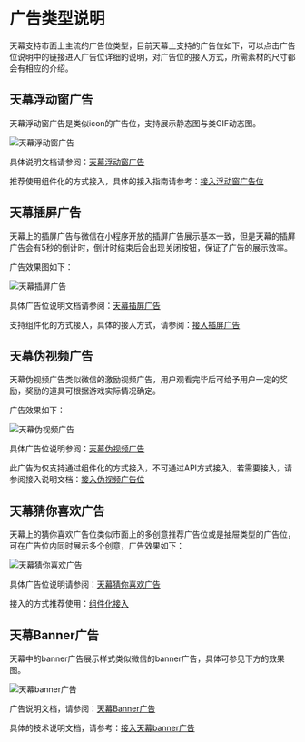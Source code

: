 # 广告类型说明

天幕支持市面上主流的广告位类型，目前天幕上支持的广告位如下，可以点击广告位说明中的链接进入广告位详细的说明，对广告位的接入方式，所需素材的尺寸都会有相应的介绍。

## 天幕浮动窗广告

天幕浮动窗广告是类似icon的广告位，支持展示静态图与类GIF动态图。

![&#x5929;&#x5E55;&#x6D6E;&#x52A8;&#x7A97;&#x5E7F;&#x544A;](../../.gitbook/assets/guang-gao-wei-xiao-guo-shi-yi-tu-12.jpg)

具体说明文档请参阅：[天幕浮动窗广告](icon.md)

推荐使用组件化的方式接入，具体的接入指南请参考：[接入浮动窗广告位](../../dev-guide/create-ad-position/zhu-jian-hua/createflow/icon.md)

## 天幕插屏广告

天幕上的插屏广告与微信在小程序开放的插屏广告展示基本一致，但是天幕的插屏广告会有5秒的倒计时，倒计时结束后会出现关闭按钮，保证了广告的展示效率。

广告效果图如下：

![&#x5929;&#x5E55;&#x63D2;&#x5C4F;&#x5E7F;&#x544A;](../../.gitbook/assets/cha-ping-guang-gao-2%20%282%29.png)

具体广告位说明文档请参阅：[天幕插屏广告](interstitial.md)

支持组件化的方式接入，具体的接入方式，请参阅：[接入插屏广告](../../dev-guide/create-ad-position/zhu-jian-hua/createflow/screen-ad.md)

## 天幕伪视频广告

天幕伪视频广告类似微信的激励视频广告，用户观看完毕后可给予用户一定的奖励，奖励的道具可根据游戏实际情况确定。

广告效果如下：

![&#x5929;&#x5E55;&#x4F2A;&#x89C6;&#x9891;&#x5E7F;&#x544A;](../../.gitbook/assets/wei-shi-pin-xiao-guo-tu%20%281%29.png)

具体广告位说明参阅：[天幕伪视频广告](like-video.md)

此广告为仅支持通过组件化的方式接入，不可通过API方式接入，若需要接入，请参阅接入说明文档：[接入伪视频广告位](../../dev-guide/create-ad-position/zhu-jian-hua/createflow/ran-wei-shi-pin-guang-gao.md)

## 天幕猜你喜欢广告

天幕上的猜你喜欢广告位类似市面上的多创意推荐广告位或是抽屉类型的广告位，可在广告位内同时展示多个创意，广告效果如下：

![&#x5929;&#x5E55;&#x731C;&#x4F60;&#x559C;&#x6B22;&#x5E7F;&#x544A;](../../.gitbook/assets/guang-gao-wei-xiao-guo-shi-yi-tu-22%20%281%29.jpg)

具体广告位说明请参阅：[天幕猜你喜欢广告](more-icon.md)

接入的方式推荐使用：[组件化接入](../../dev-guide/create-ad-position/zhu-jian-hua/)

## 天幕Banner广告

天幕中的banner广告展示样式类似微信的banner广告，具体可参见下方的效果图。

![&#x5929;&#x5E55;banner&#x5E7F;&#x544A;](../../.gitbook/assets/banner-guang-11.png)

广告说明文档，请参阅：[天幕Banner广告](banner.md)

具体的技术说明文档，请参考：[接入天幕banner广告](../../dev-guide/create-ad-position/api/get-ad-position-config.md#banner)

## 


